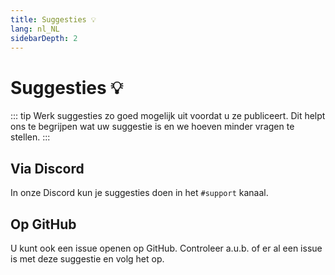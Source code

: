 ```yaml
---
title: Suggesties 💡
lang: nl_NL
sidebarDepth: 2
---
```


# Suggesties :bulb:
::: tip
Werk suggesties zo goed mogelijk uit voordat u ze publiceert. Dit helpt ons te begrijpen wat uw suggestie is en we hoeven minder vragen te stellen.
:::

## Via Discord
In onze <a :href="$themeConfig.variables.discord" target="_blank">Discord</a> kun je suggesties doen in het <a :href="$themeConfig.variables.discord_support" target="_blank">`#support`</a> kanaal.

## Op GitHub
U kunt ook een issue openen op <a :href="$themeConfig.variables.github + '/issues'" target="_blank">GitHub</a>. Controleer a.u.b. of er al een issue is met deze suggestie en volg het op.

